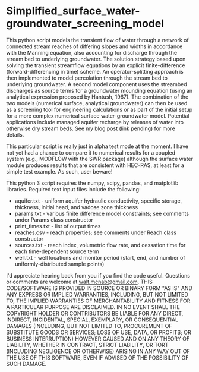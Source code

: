 # Simplified_surface_water-groundwater_screening_model

This python script models the transient flow of water through a network of connected stream reaches of differing slopes and widths in accordance with the Manning equation, also accounting for discharge through the stream bed to underlying groundwater. The solution strategy based upon solving the transient streamflow equations by an explicit finite-difference (forward-differencing in time) scheme. An operator-splitting approach is then implemented to model percolation through the stream bed to underlying groundwater. A second model component uses the streambed discharges as source terms for a groundwater mounding equation (using an analytical expression proposed by Hantush, 1967). The combination of the two models (numerical surface, analytical groundwater) can then be used as a screening tool for engineering calculations or as part of the initial setup for a more complex numerical surface water-groundwater model. Potential applications include managed aquifer recharge by releases of water into otherwise dry stream beds. See my blog post (link pending) for more details.

This particular script is really just in alpha test mode at the moment. I have not yet had a chance to compare it to numerical results for a coupled system (e.g., MODFLOW with the SWR package) although the surface water module produces results that are consistent with HEC-RAS, at least for a simple test example. As such, user beware!

This python 3 script requires the numpy, scipy, pandas, and matplotlib libraries. Required text input files include the following:

* aquifer.txt - uniform aquifer hydraulic conductivity, specific storage, thickness, initial head, and vadose zone thickness
* params.txt - various finite difference model constraints; see comments under Params class constructor
* print_times.txt - list of output times
* reaches.csv - reach properties; see comments under Reach class constructor
* sources.txt - reach index, volumetric flow rate, and cessation time for each time-dependent source term
* well.txt - well locations and monitor period (start, end, and number of uniformly-distributed sample points)

I'd appreciate hearing back from you if you find the code useful. Questions or comments are welcome at walt.mcnab@gmail.com.
THIS CODE/SOFTWARE IS PROVIDED IN SOURCE OR BINARY FORM "AS IS" AND ANY EXPRESS OR IMPLIED WARRANTIES, INCLUDING, BUT NOT LIMITED TO, THE IMPLIED WARRANTIES OF MERCHANTABILITY AND FITNESS FOR A PARTICULAR PURPOSE ARE DISCLAIMED. IN NO EVENT SHALL THE COPYRIGHT HOLDER OR CONTRIBUTORS BE LIABLE FOR ANY DIRECT, INDIRECT, INCIDENTAL, SPECIAL, EXEMPLARY, OR CONSEQUENTIAL DAMAGES (INCLUDING, BUT NOT LIMITED TO, PROCUREMENT OF SUBSTITUTE GOODS OR SERVICES; LOSS OF USE, DATA, OR PROFITS; OR BUSINESS INTERRUPTION) HOWEVER CAUSED AND ON ANY THEORY OF LIABILITY, WHETHER IN CONTRACT, STRICT LIABILITY, OR TORT (INCLUDING NEGLIGENCE OR OTHERWISE) ARISING IN ANY WAY OUT OF THE USE OF THIS SOFTWARE, EVEN IF ADVISED OF THE POSSIBILITY OF SUCH DAMAGE.
